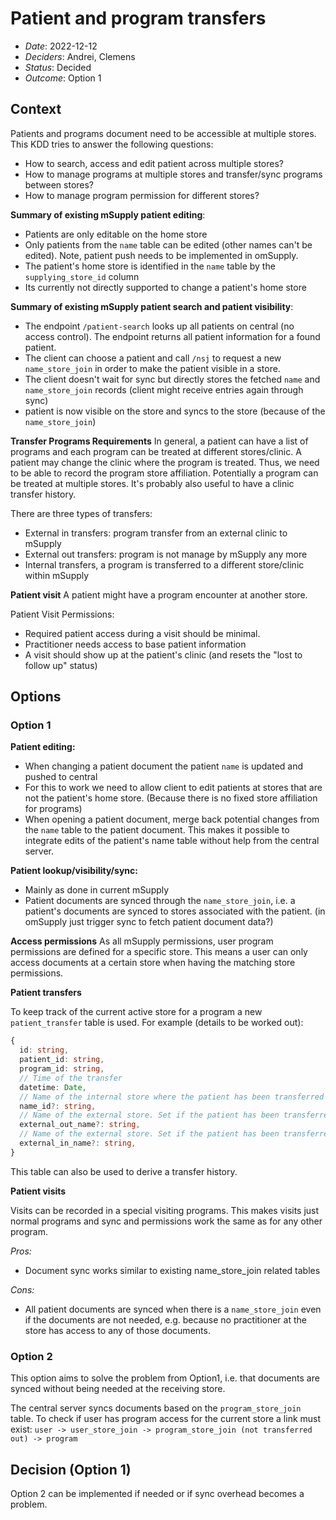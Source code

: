 # Patient and program transfers

- _Date_: 2022-12-12
- _Deciders_: Andrei, Clemens
- _Status_: Decided
- _Outcome_: Option 1

## Context

Patients and programs document need to be accessible at multiple stores.
This KDD tries to answer the following questions:

- How to search, access and edit patient across multiple stores?
- How to manage programs at multiple stores and transfer/sync programs between stores?
- How to manage program permission for different stores?

**Summary of existing mSupply patient editing**:

- Patients are only editable on the home store
- Only patients from the `name` table can be edited (other names can't be edited). Note, patient push needs to be implemented in omSupply.
- The patient's home store is identified in the `name` table by the `supplying_store_id` column
- Its currently not directly supported to change a patient's home store

**Summary of existing mSupply patient search and patient visibility**:

- The endpoint `/patient-search` looks up all patients on central (no access control). The endpoint returns all patient information for a found patient.
- The client can choose a patient and call `/nsj` to request a new `name_store_join` in order to make the patient visible in a store.
- The client doesn't wait for sync but directly stores the fetched `name` and `name_store_join` records (client might receive entries again through sync)
- patient is now visible on the store and syncs to the store (because of the `name_store_join`)

**Transfer Programs Requirements**
In general, a patient can have a list of programs and each program can be treated at different stores/clinic.
A patient may change the clinic where the program is treated.
Thus, we need to be able to record the program store affiliation.
Potentially a program can be treated at multiple stores.
It's probably also useful to have a clinic transfer history.

There are three types of transfers:

- External in transfers: program transfer from an external clinic to mSupply
- External out transfers: program is not manage by mSupply any more
- Internal transfers, a program is transferred to a different store/clinic within mSupply

**Patient visit**
A patient might have a program encounter at another store.

Patient Visit Permissions:

- Required patient access during a visit should be minimal.
- Practitioner needs access to base patient information
- A visit should show up at the patient's clinic (and resets the "lost to follow up" status)

## Options

### Option 1

**Patient editing:**

- When changing a patient document the patient `name` is updated and pushed to central
- For this to work we need to allow client to edit patients at stores that are not the patient's home store.
  (Because there is no fixed store affiliation for programs)
- When opening a patient document, merge back potential changes from the `name` table to the patient document.
  This makes it possible to integrate edits of the patient's name table without help from the central server.

**Patient lookup/visibility/sync:**

- Mainly as done in current mSupply
- Patient documents are synced through the `name_store_join`, i.e. a patient's documents are synced to stores associated with the patient. (in omSupply just trigger sync to fetch patient document data?)

**Access permissions**
As all mSupply permissions, user program permissions are defined for a specific store.
This means a user can only access documents at a certain store when having the matching store permissions.

**Patient transfers**

To keep track of the current active store for a program a new `patient_transfer` table is used.
For example (details to be worked out):

```typescript
{
  id: string,
  patient_id: string,
  program_id: string,
  // Time of the transfer
  datetime: Date,
  // Name of the internal store where the patient has been transferred too
  name_id?: string,
  // Name of the external store. Set if the patient has been transferred out to an external store.
  external_out_name?: string,
  // Name of the external store. Set if the patient has been transferred in from an external store.
  external_in_name?: string,
}
```

This table can also be used to derive a transfer history.

**Patient visits**

Visits can be recorded in a special visiting programs.
This makes visits just normal programs and sync and permissions work the same as for any other program.

_Pros:_

- Document sync works similar to existing name_store_join related tables

_Cons:_

- All patient documents are synced when there is a `name_store_join` even if the documents are not needed, e.g. because no practitioner at the store has access to any of those documents.

### Option 2

This option aims to solve the problem from Option1, i.e. that documents are synced without being needed at the receiving store.

The central server syncs documents based on the `program_store_join` table.
To check if user has program access for the current store a link must exist:
`user -> user_store_join -> program_store_join (not transferred out) -> program`

## Decision (Option 1)

Option 2 can be implemented if needed or if sync overhead becomes a problem.
